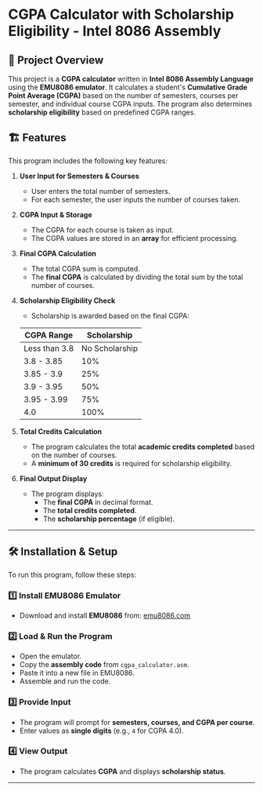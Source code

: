 # CGPA Calculator with Scholarship Eligibility - Intel 8086 Assembly

## 📌 Project Overview
This project is a **CGPA calculator** written in **Intel 8086 Assembly Language** using the **EMU8086 emulator**. It calculates a student's **Cumulative Grade Point Average (CGPA)** based on the number of semesters, courses per semester, and individual course CGPA inputs. The program also determines **scholarship eligibility** based on predefined CGPA ranges.

## 🏗️ Features
This program includes the following key features:

1. **User Input for Semesters & Courses**  
   - User enters the total number of semesters.  
   - For each semester, the user inputs the number of courses taken.  

2. **CGPA Input & Storage**  
   - The CGPA for each course is taken as input.  
   - The CGPA values are stored in an **array** for efficient processing.  

3. **Final CGPA Calculation**  
   - The total CGPA sum is computed.  
   - The **final CGPA** is calculated by dividing the total sum by the total number of courses.  

4. **Scholarship Eligibility Check**  
   - Scholarship is awarded based on the final CGPA:  

   | **CGPA Range**       | **Scholarship** |
   |-----------------------|-----------------|
   | Less than 3.8         | No Scholarship  |
   | 3.8 - 3.85            | 10%            |
   | 3.85 - 3.9            | 25%            |
   | 3.9 - 3.95            | 50%            |
   | 3.95 - 3.99           | 75%            |
   | 4.0                   | 100%           |

5. **Total Credits Calculation**  
   - The program calculates the total **academic credits completed** based on the number of courses.  
   - A **minimum of 30 credits** is required for scholarship eligibility.  

6. **Final Output Display**  
   - The program displays:  
     - The **final CGPA** in decimal format.  
     - The **total credits completed**.  
     - The **scholarship percentage** (if eligible).  

---

## 🛠️ Installation & Setup
To run this program, follow these steps:

### **1️⃣ Install EMU8086 Emulator**
- Download and install **EMU8086** from: [emu8086.com](https://emu8086.com/)  

### **2️⃣ Load & Run the Program**
- Open the emulator.  
- Copy the **assembly code** from `cgpa_calculator.asm`.  
- Paste it into a new file in EMU8086.  
- Assemble and run the code.  

### **3️⃣ Provide Input**
- The program will prompt for **semesters, courses, and CGPA per course**.  
- Enter values as **single digits** (e.g., `4` for CGPA 4.0).  

### **4️⃣ View Output**
- The program calculates **CGPA** and displays **scholarship status**.  

---







